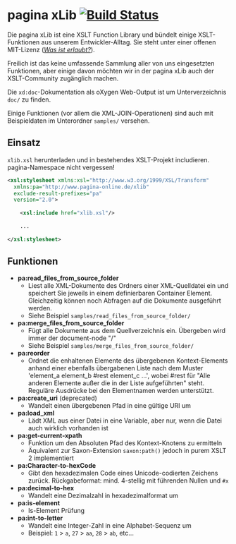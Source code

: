 pagina xLib [![Build Status](https://travis-ci.org/paginagmbh/xLib.svg?branch=master)](https://travis-ci.org/paginagmbh/xLib)
===========

Die pagina xLib ist eine XSLT Function Library und bündelt einige XSLT-Funktionen aus unserem Entwickler-Alltag. Sie steht unter einer offenen MIT-Lizenz ([_Was ist erlaubt?_](http://choosealicense.com/licenses/mit/)).

Freilich ist das keine umfassende Sammlung aller von uns eingesetzten Funktionen, aber einige davon möchten wir in der pagina xLib auch der XSLT-Community zugänglich machen.

Die `xd:doc`-Dokumentation als oXygen Web-Output ist um Unterverzeichnis `doc/` zu finden.

Einige Funktionen (vor allem die XML-JOIN-Operationen) sind auch mit Beispieldaten im Unterordner `samples/` versehen.


Einsatz
------

`xlib.xsl` herunterladen und in bestehendes XSLT-Projekt includieren. pagina-Namespace nicht vergessen!

```xml
<xsl:stylesheet xmlns:xsl="http://www.w3.org/1999/XSL/Transform"
  xmlns:pa="http://www.pagina-online.de/xlib"
  exclude-result-prefixes="pa"
  version="2.0">
  
	<xsl:include href="xlib.xsl"/>
	
	...
	
</xsl:stylesheet>
```

Funktionen
------

* **pa:read_files_from_source_folder**
  * Liest alle XML-Dokumente des Ordners einer XML-Quelldatei ein und speichert Sie jeweils in einem definierbaren Container Element. Gleichzeitig können noch Abfragen auf die Dokumente ausgeführt werden.
  * Siehe Beispiel `samples/read_files_from_source_folder/`
* **pa:merge_files_from_source_folder**
  * Fügt alle Dokumente aus dem Quellverzeichnis ein. Übergeben wird immer der document-node "/"
  * Siehe Beispiel `samples/merge_files_from_source_folder/`
* **pa:reorder**
  * Ordnet die enhaltenen Elemente des übergebenen Kontext-Elements anhand einer ebenfalls übergabenen Liste nach dem Muster 'element_a element_b #rest element_c ...', wobei #rest für "Alle anderen Elemente außer die in der Liste aufgeführten" steht. Reguläre Ausdrücke bei den Elementnamen werden unterstützt.
* **pa:create_uri** (deprecated)
  * Wandelt einen übergebenen Pfad in eine gültige URI um
* **pa:load_xml**
  * Lädt XML aus einer Datei in eine Variable, aber nur, wenn die Datei auch wirklich vorhanden ist
* **pa:get-current-xpath**
  * Funktion um den Absoluten Pfad des Kontext-Knotens zu ermitteln
  * Äquivalent zur Saxon-Extension `saxon:path()` jedoch in purem XSLT 2 implementiert
* **pa:Character-to-hexCode**
  * Gibt den hexadezimalen Code eines Unicode-codierten Zeichens zurück. Rückgabeformat: mind. 4-stellig mit führenden Nullen und `#x`
* **pa:decimal-to-hex**
  * Wandelt eine Dezimalzahl in hexadezimalformat um
* **pa:is-element**
  * Is-Element Prüfung
* **pa:int-to-letter**
  * Wandelt eine Integer-Zahl in eine Alphabet-Sequenz um
  * Beispiel: `1` > `a`, `27` > `aa`, `28` > `ab`, etc...
